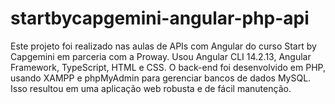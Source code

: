 # startbycapgemini-angular-php-api
Este projeto foi realizado nas aulas de APIs com Angular do curso Start by Capgemini em parceria com a Proway. Usou Angular CLI 14.2.13, Angular Framework, TypeScript, HTML e CSS. O back-end foi desenvolvido em PHP, usando XAMPP e phpMyAdmin para gerenciar bancos de dados MySQL. Isso resultou em uma aplicação web robusta e de fácil manutenção.
